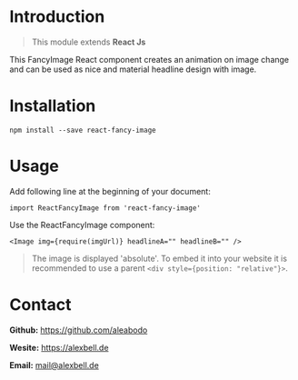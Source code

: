 # Introduction

> This module extends **React Js**

This FancyImage React component creates an animation on image change and can be used as nice and material headline design with image.

# Installation

`npm install --save react-fancy-image`

# Usage

Add following line at the beginning of your document:

`import ReactFancyImage from 'react-fancy-image'`

Use the ReactFancyImage component:

`<Image img={require(imgUrl)} headlineA="" headlineB="" />`

> The image is displayed 'absolute'. To embed it into your website it is recommended to use a parent `<div style={position: "relative"}>`.

# Contact

**Github:** https://github.com/aleabodo

**Wesite:** https://alexbell.de

**Email:** mail@alexbell.de
